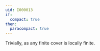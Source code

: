 ```yaml
---
uid: I000013
if:
  compact: true
then:
  paracompact: true
---
```

Trivially, as any finite cover is locally finite.

